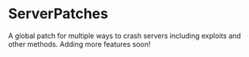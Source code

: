 # ServerPatches
A global patch for multiple ways to crash servers including exploits and other methods. Adding more features soon!
